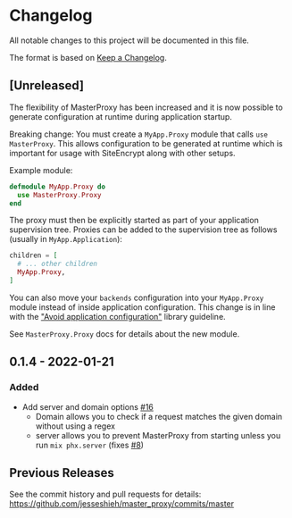 # Changelog
All notable changes to this project will be documented in this file.

The format is based on [Keep a Changelog](https://keepachangelog.com/en/1.0.0/).

## [Unreleased]

The flexibility of MasterProxy has been increased and it is now possible to
generate configuration at runtime during application startup.

Breaking change: You must create a `MyApp.Proxy` module that calls `use
MasterProxy`. This allows configuration to be generated at runtime which is
important for usage with SiteEncrypt along with other setups.

Example module:

```elixir
defmodule MyApp.Proxy do
  use MasterProxy.Proxy
end
```

The proxy must then be explicitly started as part of your application
supervision tree. Proxies can be added to the supervision tree as follows
(usually in `MyApp.Application`):

```elixir
children = [
  # ... other children
  MyApp.Proxy,
]
```

You can also move your `backends` configuration into your `MyApp.Proxy` module
instead of inside application configuration. This change is in line with the
["Avoid application
configuration"](https://hexdocs.pm/elixir/1.13/library-guidelines.html#avoid-application-configuration)
library guideline.

See `MasterProxy.Proxy` docs for details about the new module.

## 0.1.4 - 2022-01-21
### Added
- Add server and domain options [#16](https://github.com/jesseshieh/master_proxy/pull/16)
  - Domain allows you to check if a request matches the given domain without using a regex
  - server allows you to prevent MasterProxy from starting unless you run `mix phx.server` (fixes [#8](https://github.com/jesseshieh/master_proxy/issues/8))

## Previous Releases

See the commit history and pull requests for details: https://github.com/jesseshieh/master_proxy/commits/master

